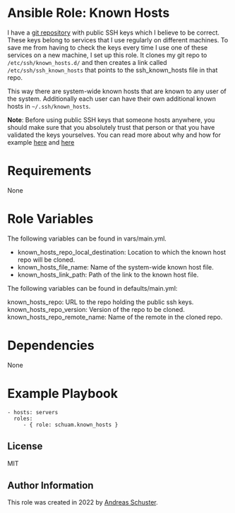 # Ansible Role: Known Hosts

I have a [git repository](https://github.com/schuam/known_hosts.d) with public
SSH keys which I believe to be correct. These keys belong to services that I
use regularly on different machines. To save me from having to check the keys
every time I use one of these services on a new machine, I set up this role. It
clones my git repo to `/etc/ssh/known_hosts.d/` and then creates a link called
`/etc/ssh/ssh_known_hosts` that points to the ssh_known_hosts file in that
repo.

This way there are system-wide known hosts that are known to any user of the
system. Additionally each user can have their own additional known hosts in
`~/.ssh/known_hosts`.

**Note**: Before using public SSH keys that someone hosts anywhere, you should
make sure that you absolutely trust that person or that you have validated the
keys yourselves. You can read more about why and how for example
[here](https://www.jamieweb.net/blog/managing-your-ssh-known_hosts-using-git/)
and [here](https://www.qubes-os.org/security/verifying-signatures/) 


# Requirements

None


# Role Variables

The following variables can be found in vars/main.yml.

- known_hosts_repo_local_destination: Location to which the known host repo
                                      will be cloned.
- known_hosts_file_name:              Name of the system-wide known host file.
- known_hosts_link_path:              Path of the link to the known host file.

The following variables can be found in defaults/main.yml:

known_hosts_repo:             URL to the repo holding the public ssh keys.
known_hosts_repo_version:     Version of the repo to be cloned.
known_hosts_repo_remote_name: Name of the remote in the cloned repo.


# Dependencies

None


# Example Playbook

    - hosts: servers
      roles:
         - { role: schuam.known_hosts }


## License

MIT


## Author Information

This role was created in 2022 by [Andreas Schuster](https://www.schuam.de/).

